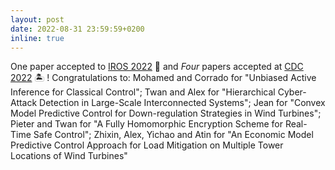 ```yaml
---
layout: post
date: 2022-08-31 23:59:59+0200
inline: true
---
```


One paper accepted to [IROS 2022](https://iros2022.org) :robot: and _Four_ papers accepted at [CDC 2022](https://cdc2022.ieeecss.org) :desert_island: ! Congratulations to: 
Mohamed and Corrado for "Unbiased Active Inference for Classical Control"; Twan and Alex for "Hierarchical Cyber-Attack Detection in Large-Scale Interconnected Systems"; Jean for "Convex Model Predictive Control for Down-regulation Strategies in Wind Turbines"; Pieter and Twan for "A Fully Homomorphic Encryption Scheme for Real-Time Safe Control"; Zhixin, Alex, Yichao and Atin for "An Economic Model Predictive Control Approach for Load Mitigation on Multiple Tower Locations of Wind Turbines"